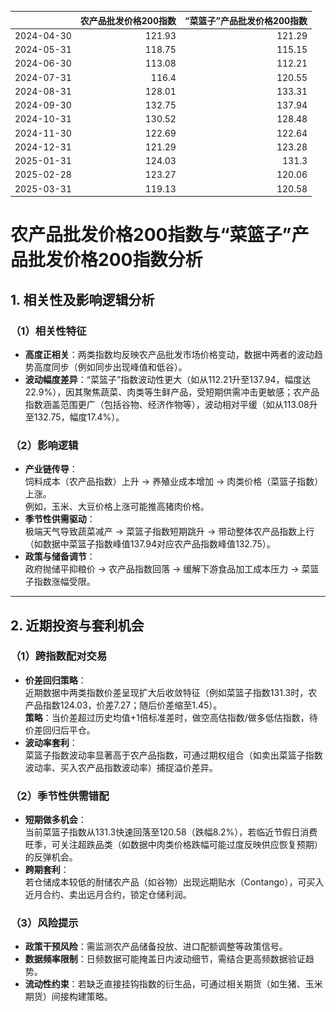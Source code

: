 |            |   农产品批发价格200指数 |   “菜篮子”产品批发价格200指数 |
|:-----------|------------------------:|------------------------------:|
| 2024-04-30 |                  121.93 |                        121.29 |
| 2024-05-31 |                  118.75 |                        115.15 |
| 2024-06-30 |                  113.08 |                        112.21 |
| 2024-07-31 |                  116.4  |                        120.55 |
| 2024-08-31 |                  128.01 |                        133.31 |
| 2024-09-30 |                  132.75 |                        137.94 |
| 2024-10-31 |                  130.52 |                        128.48 |
| 2024-11-30 |                  122.69 |                        122.64 |
| 2024-12-31 |                  121.29 |                        123.28 |
| 2025-01-31 |                  124.03 |                        131.3  |
| 2025-02-28 |                  123.27 |                        120.06 |
| 2025-03-31 |                  119.13 |                        120.58 |![图](2025-04-09_plot.png)



# 农产品批发价格200指数与“菜篮子”产品批发价格200指数分析

## 1. 相关性及影响逻辑分析

### （1）相关性特征
- **高度正相关**：两类指数均反映农产品批发市场价格变动，数据中两者的波动趋势高度同步（例如同步出现峰值和低谷）。
- **波动幅度差异**：“菜篮子”指数波动性更大（如从112.21升至137.94，幅度达22.9%），因其聚焦蔬菜、肉类等生鲜产品，受短期供需冲击更敏感；农产品指数涵盖范围更广（包括谷物、经济作物等），波动相对平缓（如从113.08升至132.75，幅度17.4%）。

### （2）影响逻辑
- **产业链传导**：  
  饲料成本（农产品指数）上升 → 养殖业成本增加 → 肉类价格（菜篮子指数）上涨。  
  例如，玉米、大豆价格上涨可能推高猪肉价格。
- **季节性供需驱动**：  
  极端天气导致蔬菜减产 → 菜篮子指数短期跳升 → 带动整体农产品指数上行（如数据中菜篮子指数峰值137.94对应农产品指数峰值132.75）。
- **政策与储备调节**：  
  政府抛储平抑粮价 → 农产品指数回落 → 缓解下游食品加工成本压力 → 菜篮子指数涨幅受限。

---

## 2. 近期投资与套利机会

### （1）跨指数配对交易
- **价差回归策略**：  
  近期数据中两类指数价差呈现扩大后收敛特征（例如菜篮子指数131.3时，农产品指数124.03，价差7.27；随后价差缩至1.45）。  
  **策略**：当价差超过历史均值+1倍标准差时，做空高估指数/做多低估指数，待价差回归后平仓。
- **波动率套利**：  
  菜篮子指数波动率显著高于农产品指数，可通过期权组合（如卖出菜篮子指数波动率、买入农产品指数波动率）捕捉溢价差异。

### （2）季节性供需错配
- **短期做多机会**：  
  当前菜篮子指数从131.3快速回落至120.58（跌幅8.2%），若临近节假日消费旺季，可关注超跌品类（如数据中肉类价格跌幅可能过度反映供应恢复预期）的反弹机会。
- **跨期套利**：  
  若仓储成本较低的耐储农产品（如谷物）出现远期贴水（Contango），可买入近月合约、卖出远月合约，锁定仓储利润。

### （3）风险提示
- **政策干预风险**：需监测农产品储备投放、进口配额调整等政策信号。
- **数据频率限制**：日频数据可能掩盖日内波动细节，需结合更高频数据验证趋势。
- **流动性约束**：若缺乏直接挂钩指数的衍生品，可通过相关期货（如生猪、玉米期货）间接构建策略。